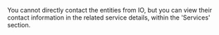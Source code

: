 You cannot directly contact the entities from IO, but you can view their contact information in the related service details, within the 'Services' section.
